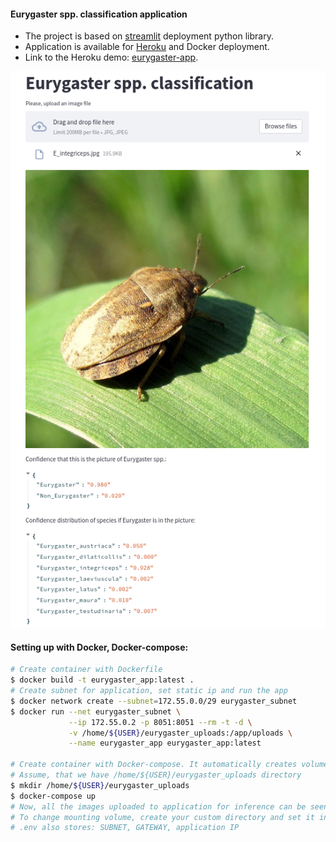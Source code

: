 #### Eurygaster spp. classification application

* The project is based on [streamlit](https://share.streamlit.io/daniellewisdl/streamlit-cheat-sheet/app.py) deployment
  python library.
* Application is available for [Heroku](https://www.heroku.com/) and Docker deployment.
* Link to the Heroku demo: [eurygaster-app](https://eurygaster-app.herokuapp.com/).

![eurygaster_integriceps_example](./assets/e_integriceps_example.png)


#### Setting up with Docker, Docker-compose:

```bash
# Create container with Dockerfile
$ docker build -t eurygaster_app:latest .
# Create subnet for application, set static ip and run the app
$ docker network create --subnet=172.55.0.0/29 eurygaster_subnet
$ docker run --net eurygaster_subnet \
             --ip 172.55.0.2 -p 8051:8051 --rm -t -d \
             -v /home/${USER}/eurygaster_uploads:/app/uploads \
             --name eurygaster_app eurygaster_app:latest

# Create container with Docker-compose. It automatically creates volume and mount image uploads to it.
# Assume, that we have /home/${USER}/eurygaster_uploads directory
$ mkdir /home/${USER}/eurygaster_uploads
$ docker-compose up
# Now, all the images uploaded to application for inference can be seen in <FOLDER> 
# To change mounting volume, create your custom directory and set it in <MOUNTING_VOLUME> parameter in .env.
# .env also stores: SUBNET, GATEWAY, application IP


```